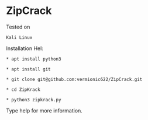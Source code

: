 # ZipCrack
Tested on

    Kali Linux

Installation Hel:

    * apt install python3

    * apt install git

    * git clone git@github.com:vermionic622/ZipCrack.git

    * cd ZipKrack

    * python3 zipkrack.py

Type help for more information.
